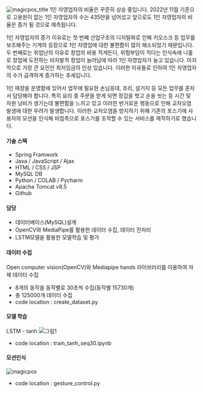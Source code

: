 ![magicpos_title](https://github.com/baekjaeseok/magicpos/assets/133929822/848f4869-16e1-46cb-be3a-cc7bd5c4770e)
1인 자영업자의 비율은 꾸준히 상승 중입니다.
2022년 11월 기준으로 고용원이 없는 1인 자영업자의 수는 435만을 넘어섰고 
앞으로도 1인 자영업자의 비율은 증가 될 것으로 예측됩니다.

1인 자영업자의 증가 이유로는 첫 번째 산업구조의 디지털화로 인해 키오스크 등 업무를 보조해주는 기계의 등장으로 1인 자영업에 대한 불편함이 많이 해소되었기 때문입니다.
두 번째로는 취업난의 이유로 창업의 비용 적게든다, 위험부담이 적다는 인식속에 나홀로 창업에 도전하는 비자발적 창업이 늘어남에 따라 1인 자영업자가 늘고 있습니다.
마지막으로 가장 큰 요인인 최저임금의 인상 있습니다. 
이러한 이유들로 인하여 1인 자영업자의 수가 급격하게 증가하는 추세입니다.

1인 매장을 운영함에 있어서 업무에 필요한 손님응대, 조리, 설거지 등 모든 업무를 혼자서 담당해야 합니다. 
특히 요리 중 주문을 받게 되면 장갑을 벗고 손을 씻는 등 시간 및 자원 낭비가 생기는데 불편함을 느끼고 있고 이러한 번거로운 행동으로 인해 교차오염 발생에 대한 우려가 발생합니다.
이러한 교차오염을 방지하기 위해 기존의 포스기에 사용자의 모션을 인식해 비접촉으로 포스기를 조작할 수 있는 서비스를 제작하기로 했습니다.
#### 기술 스택
* Spring Framwork
* Java / JavaScript / Ajax
* HTML / CSS / JSP
* MySQL DB
* Python / COLAB / Pycharm
* Apache Tomcat v8.5
* Github

#### 담당
* 데이터베이스(MySQL)설계
* OpenCV와 MediaPipe를 활용한 데이터 수집, 데이터 전처리
* LSTM모델을 활용한 모델학습 및 평가

#### 데이터 수집
Open computer vision(OpenCV)와 Mediapipe hands 라이브러리를 이용하여 자체 데이터 수집
* 8개의 동작을 동작별로 30초씩 수집(동작별 15730개)
* 총 125000개 데이터 수집
* code location : create_dataset.py

#### 모델 학습
LSTM - tanh
![그림1](https://github.com/baekjaeseok/magicpos/assets/133929822/3d94188a-3d7b-4d70-b482-0c330ce59f2a)
* code location : train_tanh_seq30.ipynb

#### 모션인식
![magicpos](https://github.com/baekjaeseok/magicpos/assets/133929822/42c7e6a0-fa7a-4578-82a8-88f417a6812c)
* code location : gesture_control.py

  

